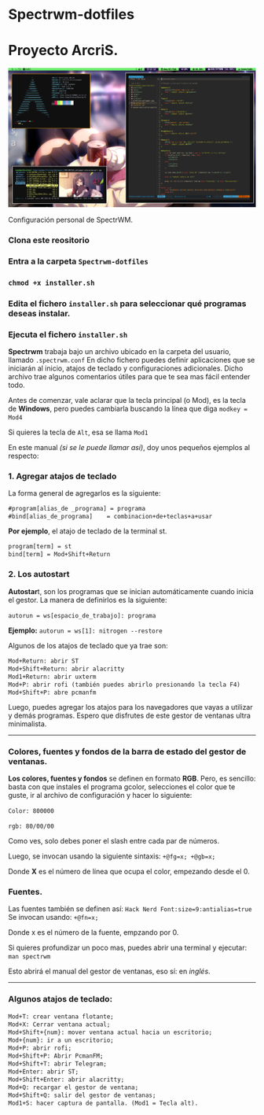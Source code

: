 # Spectrwm-dotfiles
# Proyecto ArcriS.

![Resultado](https://raw.githubusercontent.com/Svendeer/Spectrwm-dotfiles/main/2021-02-07-121224_1366x768_scrot.png)

Configuración personal de SpectrWM.

### Clona este reositorio
### Entra a la carpeta `Spectrwm-dotfiles`
### `chmod +x installer.sh`
### Edita el fichero `installer.sh` para seleccionar qué programas deseas instalar.
### Ejecuta el fichero `installer.sh`

**Spectrwm** trabaja bajo un archivo ubicado en la carpeta del usuario, llamado `.spectrwm.conf`
En dicho fichero puedes definir aplicaciones que se iniciarán al inicio, atajos de teclado y configuraciones adicionales.
Dicho archivo trae algunos comentarios útiles para que te sea mas fácil entender todo.

Antes de comenzar, vale aclarar que la tecla principal (o Mod), es la tecla de **Windows**, pero puedes cambiarla buscando la línea que diga
`modkey = Mod4`

Si quieres la tecla de `Alt`, esa se llama `Mod1`

En este manual _(si se le puede llamar así)_, doy unos pequeños ejemplos al respecto:

### 1. Agregar atajos de teclado

La forma general de agregarlos es la siguiente:
~~~
#program[alias_de _programa] = programa
#bind[alias_de_programa]    = combinacion+de+teclas+a+usar
~~~

**Por ejemplo**, el atajo de teclado de la terminal st.
~~~
program[term] = st
bind[term] = Mod+Shift+Return
~~~
### 2. Los autostart

**Autostar**t, son los programas que se inician automáticamente cuando inicia el gestor. La manera de definirlos es la siguiente:

`autorun = ws[espacio_de_trabajo]: programa`

**Ejemplo:**
`autorun = ws[1]: nitrogen --restore`

Algunos de los atajos de teclado que ya trae son:

~~~
Mod+Return: abrir ST
Mod+Shift+Return: abrir alacritty
Mod1+Return: abrir uxterm
Mod+P: abrir rofi (también puedes abrirlo presionando la tecla F4)
Mod+Shift+P: abre pcmanfm
~~~

Luego, puedes agregar los atajos para los navegadores que vayas a utilizar y demás programas. Espero que disfrutes de este gestor de ventanas ultra minimalista.

---
### Colores, fuentes y fondos de la barra de estado del gestor de ventanas.
**Los colores, fuentes y fondos** se definen en formato **RGB**. Pero, es sencillo: basta con que instales el programa gcolor, selecciones el color que te guste, ir al archivo de configuración y hacer lo siguiente:

`Color: 800000`

`rgb: 80/00/00`

Como ves, solo debes poner el slash entre cada par de números.

Luego, se invocan usando la siguiente sintaxis: `+@fg=x; +@gb=x;`

Donde **X** es el número de línea que ocupa el color, empezando desde el 0.

### Fuentes.
Las fuentes también se definen así: `Hack Nerd Font:size=9:antialias=true`
Se invocan usando: `+@fn=x;`

Donde x es el número de la fuente, empzando por 0.

Si quieres profundizar un poco mas, puedes abrir una terminal y ejecutar:
`man spectrwm`

Esto abrirá el manual del gestor de ventanas, eso sí: en _inglés_.

---

### Algunos atajos de teclado:
~~~
Mod+T: crear ventana flotante;
Mod+X: Cerrar ventana actual;
Mod+Shift+{num}: mover ventana actual hacia un escritorio;
Mod+{num}: ir a un escritorio;
Mod+P: abrir rofi;
Mod+Shift+P: Abrir PcmanFM;
Mod+Shift+T: abrir Telegram;
Mod+Enter: abrir ST;
Mod+Shift+Enter: abrir alacritty;
Mod+Q: recargar el gestor de ventana;
Mod+Shift+Q: salir del gestor de ventanas;
Mod1+S: hacer captura de pantalla. (Mod1 = Tecla alt).
~~~
